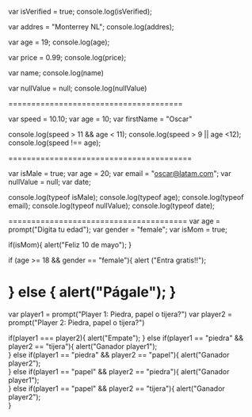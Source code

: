 var isVerified = true;
console.log(isVerified);

var addres = "Monterrey NL";
console.log(addres);

var age = 19;
console.log(age);

var price = 0.99;
console.log(price);

var name;
console.log(name)

var nullValue = null;
console.log(nullValue)

======================================

var speed = 10.10;
var age = 10;
var firstName = "Oscar"

console.log(speed > 11 && age < 11);
console.log(speed > 9 || age <12);
console.log(speed !== age);

========================================

var isMale = true;
var age = 20;
var email = "oscar@latam.com";
var nullValue = null;
var date;

console.log(typeof isMale);
console.log(typeof age);
console.log(typeof email);
console.log(typeof nullValue);
console.log(typeof date);

=======================================
var age = prompt("Digita tu edad");
var gender = "female";
var isMom = true;

if(isMom){
    alert("Feliz 10 de mayo");
}

if (age >= 18 && gender == "female"){
    alert ("Entra gratis!!");
    
} else {
    alert("Págale");
}
========================================
var player1 = prompt("Player 1: Piedra, papel o tijera?")
var player2 = prompt("Player 2: Piedra, papel o tijera?")

if(player1 === player2){
    alert("Empate");
}
else if(player1 == "piedra" && player2 == "tijera"){
 alert("Ganador player1");   
}
else if(player1 == "piedra" && player2 == "papel"){
 alert("Ganador player2");   
}
else if(player1 == "papel" && player2 == "piedra"){
 alert("Ganador player1");   
}
else if(player1 == "papel" && player2 == "tijera"){
 alert("Ganador player2");   
}